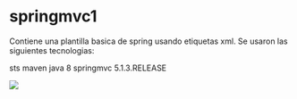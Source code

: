 # springmvc1
Contiene una plantilla basica de spring usando etiquetas xml.
Se usaron las siguientes tecnologias:

sts
maven
java 8
springmvc 5.1.3.RELEASE

<img src="https://drive.google.com/open?id=1WcLI10t5Qfk5VqcJAnXDda2B1BiezYKC">

